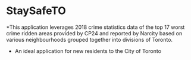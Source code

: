 # StaySafeTO

*This application leverages 2018 crime statistics data of the top 17 worst crime ridden areas provided by CP24 and reported by Narcity based on various neighbourhoods grouped together into divisions of Toronto.

* An ideal application for new residents to the City of Toronto
